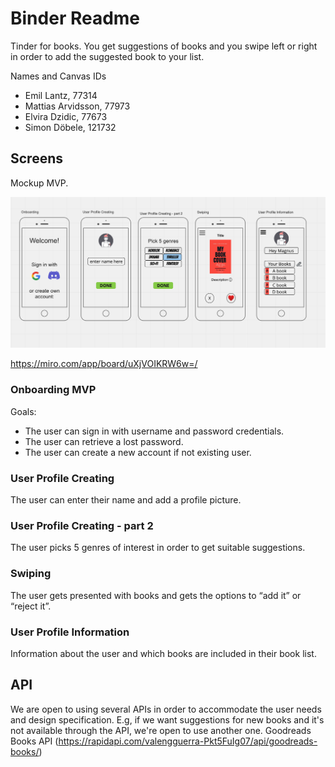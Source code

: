 # Binder Readme

Tinder for books. You get suggestions of books and you swipe left or right in order to add the suggested book to your list.

Names and Canvas IDs

- Emil Lantz, 77314
- Mattias Arvidsson, 77973
- Elvira Dzidic, 77673 
- Simon Döbele, 121732


## Screens
Mockup MVP.

![alt text](screens.png)

https://miro.com/app/board/uXjVOIKRW6w=/

### Onboarding MVP
Goals:
- The user can sign in with username and password credentials.
- The user can retrieve a lost password.
- The user can create a new account if not existing user.

### User Profile Creating
The user can enter their name and add a profile picture.

### User Profile Creating - part 2
The user picks 5 genres of interest in order to get suitable suggestions.

### Swiping
The user gets presented with books and gets the options to “add it” or “reject it”.

### User Profile Information
Information about the user and which books are included in their book list.

## API

We are open to using several APIs in order to accommodate the user needs and design specification. E.g, if we want suggestions for new books and it's not available through the API, we're open to use another one.
Goodreads Books API (https://rapidapi.com/valengguerra-Pkt5FuIg07/api/goodreads-books/)
